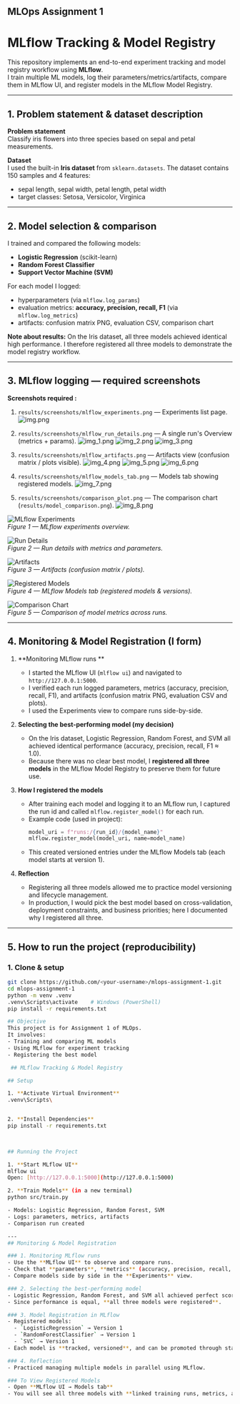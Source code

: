 ## MLOps Assignment 1 

# MLflow Tracking & Model Registry

This repository implements an end-to-end experiment tracking and model registry workflow using **MLflow**.  
I train multiple ML models, log their parameters/metrics/artifacts, compare them in MLflow UI, and register models in the MLflow Model Registry.

---

## 1. Problem statement & dataset description

**Problem statement**  
Classify iris flowers into three species based on sepal and petal measurements.

**Dataset**  
I used the built-in **Iris dataset** from `sklearn.datasets`. The dataset contains 150 samples and 4 features:
- sepal length, sepal width, petal length, petal width
- target classes: Setosa, Versicolor, Virginica

---

## 2. Model selection & comparison

I trained and compared the following models:
- **Logistic Regression** (scikit-learn)
- **Random Forest Classifier**
- **Support Vector Machine (SVM)**

For each model I logged:
- hyperparameters (via `mlflow.log_params`)
- evaluation metrics: **accuracy, precision, recall, F1** (via `mlflow.log_metrics`)
- artifacts: confusion matrix PNG, evaluation CSV, comparison chart

**Note about results:** On the Iris dataset, all three models achieved identical high performance. I therefore registered all three models to demonstrate the model registry workflow.

---

## 3. MLflow logging — required screenshots

**Screenshots required :**
1. `results/screenshots/mlflow_experiments.png` — Experiments list page.
![img.png](img.png)
2. `results/screenshots/mlflow_run_details.png` — A single run's Overview (metrics + params).
![img_1.png](img_1.png)
![img_2.png](img_2.png)
![img_3.png](img_3.png)
3. `results/screenshots/mlflow_artifacts.png` — Artifacts view (confusion matrix / plots visible).
![img_4.png](img_4.png)
![img_5.png](img_5.png)
![img_6.png](img_6.png)

4. `results/screenshots/mlflow_models_tab.png` — Models tab showing registered models.
![img_7.png](img_7.png)
5. `results/screenshots/comparison_plot.png` — The comparison chart (`results/model_comparison.png`).
![img_8.png](img_8.png)


![MLflow Experiments](results/screenshots/mlflow_experiments.png)  
*Figure 1 — MLflow experiments overview.*

![Run Details](results/screenshots/mlflow_run_details.png)  
*Figure 2 — Run details with metrics and parameters.*

![Artifacts](results/screenshots/mlflow_artifacts.png)  
*Figure 3 — Artifacts (confusion matrix / plots).*

![Registered Models](results/screenshots/mlflow_models_tab.png)  
*Figure 4 — MLflow Models tab (registered models & versions).*

![Comparison Chart](results/screenshots/comparison_plot.png)  
*Figure 5 — Comparison of model metrics across runs.*

---

## 4. Monitoring & Model Registration (I form)

1. **Monitoring MLflow runs **  
   - I started the MLflow UI (`mlflow ui`) and navigated to `http://127.0.0.1:5000`.  
   - I verified each run logged parameters, metrics (accuracy, precision, recall, F1), and artifacts (confusion matrix PNG, evaluation CSV and plots).  
   - I used the Experiments view to compare runs side-by-side.

2. **Selecting the best-performing model (my decision)**  
   - On the Iris dataset, Logistic Regression, Random Forest, and SVM all achieved identical performance (accuracy, precision, recall, F1 ≈ 1.0).  
   - Because there was no clear best model, I **registered all three models** in the MLflow Model Registry to preserve them for future use.

3. **How I registered the models**  
   - After training each model and logging it to an MLflow run, I captured the run id and called `mlflow.register_model()` for each run.  
   - Example code (used in project):  
     ```python
     model_uri = f"runs:/{run_id}/{model_name}"
     mlflow.register_model(model_uri, name=model_name)
     ```
   - This created versioned entries under the MLflow Models tab (each model starts at version 1).

4. **Reflection**  
   - Registering all three models allowed me to practice model versioning and lifecycle management.  
   - In production, I would pick the best model based on cross-validation, deployment constraints, and business priorities; here I documented why I registered all three.

---

## 5. How to run the project (reproducibility)

### 1. Clone & setup
```bash
git clone https://github.com/<your-username>/mlops-assignment-1.git
cd mlops-assignment-1
python -m venv .venv
.venv\Scripts\activate    # Windows (PowerShell)
pip install -r requirements.txt

## Objective
This project is for Assignment 1 of MLOps.  
It involves:
- Training and comparing ML models
- Using MLflow for experiment tracking
- Registering the best model

 ## MLflow Tracking & Model Registry

## Setup

1. **Activate Virtual Environment**  
.venv\Scripts\


2. **Install Dependencies**  
pip install -r requirements.txt
   


## Running the Project

1. **Start MLflow UI**
mlflow ui
Open: [http://127.0.0.1:5000](http://127.0.0.1:5000)

2. **Train Models** (in a new terminal)  
python src/train.py

- Models: Logistic Regression, Random Forest, SVM  
- Logs: parameters, metrics, artifacts  
- Comparison run created  

---
## Monitoring & Model Registration

### 1. Monitoring MLflow runs
- Use the **MLflow UI** to observe and compare runs.
- Check that **parameters**, **metrics** (accuracy, precision, recall, F1), and **artifacts** (confusion matrices, CSV files, plots) are logged correctly.
- Compare models side by side in the **Experiments** view.

### 2. Selecting the best-performing model
- Logistic Regression, Random Forest, and SVM all achieved perfect scores (**accuracy, precision, recall, F1 = 1.0**).
- Since performance is equal, **all three models were registered**.

### 3. Model Registration in MLflow
- Registered models:
  - `LogisticRegression` → Version 1
  - `RandomForestClassifier` → Version 1
  - `SVC` → Version 1
- Each model is **tracked, versioned**, and can be promoted through stages like **Staging** or **Production**.

### 4. Reflection
- Practiced managing multiple models in parallel using MLflow.

### To View Registered Models
- Open **MLflow UI → Models tab**  
- You will see all three models with **linked training runs, metrics, and artifacts**.
